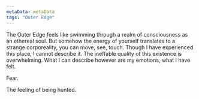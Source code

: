 ```yaml
---
metaData: metaData
tags: "Outer Edge"
---
```


The Outer Edge feels like swimming through a realm of consciousness as an ethereal soul. But somehow the energy of yourself translates to a strange corporeality, you can move, see, touch. Though I have experienced this place, I cannot describe it. The ineffable quality of this existence is overwhelming. What I can describe however are my emotions, what I have felt. 

Fear.

The feeling of being hunted.